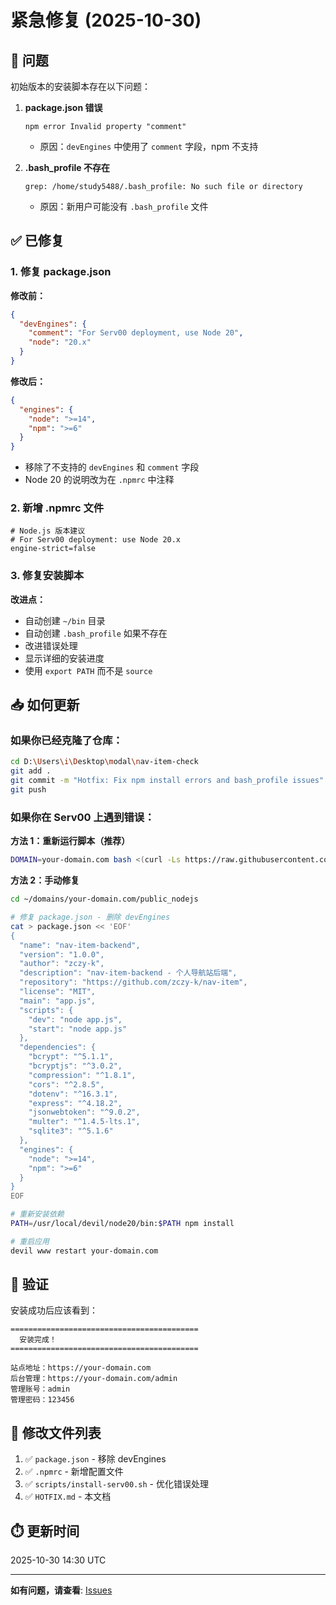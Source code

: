 # 紧急修复 (2025-10-30)

## 🐛 问题

初始版本的安装脚本存在以下问题：

1. **package.json 错误**
   ```
   npm error Invalid property "comment"
   ```
   - 原因：`devEngines` 中使用了 `comment` 字段，npm 不支持
   
2. **.bash_profile 不存在**
   ```
   grep: /home/study5488/.bash_profile: No such file or directory
   ```
   - 原因：新用户可能没有 `.bash_profile` 文件

## ✅ 已修复

### 1. 修复 package.json
**修改前：**
```json
{
  "devEngines": {
    "comment": "For Serv00 deployment, use Node 20",
    "node": "20.x"
  }
}
```

**修改后：**
```json
{
  "engines": {
    "node": ">=14",
    "npm": ">=6"
  }
}
```

- 移除了不支持的 `devEngines` 和 `comment` 字段
- Node 20 的说明改为在 `.npmrc` 中注释

### 2. 新增 .npmrc 文件
```
# Node.js 版本建议
# For Serv00 deployment: use Node 20.x
engine-strict=false
```

### 3. 修复安装脚本
**改进点：**
- 自动创建 `~/bin` 目录
- 自动创建 `.bash_profile` 如果不存在
- 改进错误处理
- 显示详细的安装进度
- 使用 `export PATH` 而不是 `source`

## 📥 如何更新

### 如果你已经克隆了仓库：

```bash
cd D:\Users\i\Desktop\modal\nav-item-check
git add .
git commit -m "Hotfix: Fix npm install errors and bash_profile issues"
git push
```

### 如果你在 Serv00 上遇到错误：

**方法 1：重新运行脚本（推荐）**
```bash
DOMAIN=your-domain.com bash <(curl -Ls https://raw.githubusercontent.com/zczy-k/nav-item/main/scripts/install-serv00.sh)
```

**方法 2：手动修复**
```bash
cd ~/domains/your-domain.com/public_nodejs

# 修复 package.json - 删除 devEngines
cat > package.json << 'EOF'
{
  "name": "nav-item-backend",
  "version": "1.0.0",
  "author": "zczy-k",
  "description": "nav-item-backend - 个人导航站后端",
  "repository": "https://github.com/zczy-k/nav-item",
  "license": "MIT",
  "main": "app.js",
  "scripts": {
    "dev": "node app.js",
    "start": "node app.js"
  },
  "dependencies": {
    "bcrypt": "^5.1.1",
    "bcryptjs": "^3.0.2",
    "compression": "^1.8.1",
    "cors": "^2.8.5",
    "dotenv": "^16.3.1",
    "express": "^4.18.2",
    "jsonwebtoken": "^9.0.2",
    "multer": "^1.4.5-lts.1",
    "sqlite3": "^5.1.6"
  },
  "engines": {
    "node": ">=14",
    "npm": ">=6"
  }
}
EOF

# 重新安装依赖
PATH=/usr/local/devil/node20/bin:$PATH npm install

# 重启应用
devil www restart your-domain.com
```

## 🧪 验证

安装成功后应该看到：

```
==========================================
  安装完成！
==========================================

站点地址：https://your-domain.com
后台管理：https://your-domain.com/admin
管理账号：admin
管理密码：123456
```

## 📝 修改文件列表

1. ✅ `package.json` - 移除 devEngines
2. ✅ `.npmrc` - 新增配置文件
3. ✅ `scripts/install-serv00.sh` - 优化错误处理
4. ✅ `HOTFIX.md` - 本文档

## ⏱️ 更新时间

2025-10-30 14:30 UTC

---

**如有问题，请查看**: [Issues](https://github.com/zczy-k/nav-item/issues)
